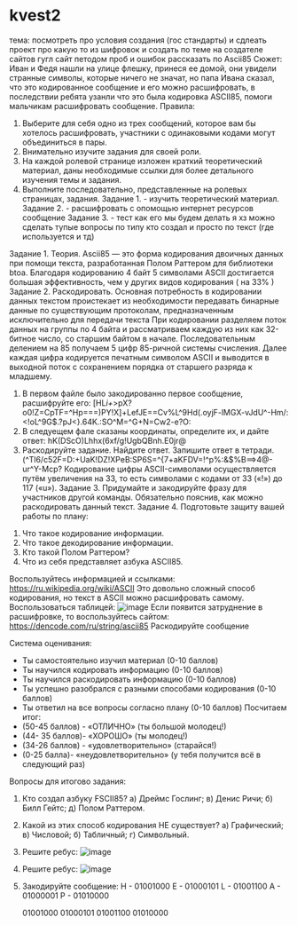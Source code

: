 # kvest2
тема: посмотреть про условия создания (гос стандарты) и сдлеать проект про какую то из шифровок 
и создать по теме на создателе сайтов гугл сайт петодом проб и ошибок 
рассказать по Ascii85
Сюжет: Иван и Федя нашли на улице флешку, принеся ее домой, они увидели странные символы, которые ничего не значат, но папа Ивана сказал, что это кодированное сообщение и его можно расшифровать, в последствии ребята узанли что это была кодировка ASCII85, помоги мальчикам расшифровать сообщение.
Правила:
1. Выберите для себя одно из трех сообщений, которое вам бы хотелось расшифровать, участники с одинаковыми кодами могут объединиться в пары.
2. Внимательно изучите задания для своей роли.  
3. На каждой ролевой странице изложен краткий теоретический материал, даны необходимые ссылки для более детального изучения темы и задания.
4. Выполните последовательно, представленные на ролевых страницах, задания.
    Задание 1.  -  изучить теоретический материал.
    Задание 2.  - расшифровать с опомощью интернет ресурсов сообщение
    Задание 3.  - 
   тест как его мы будем делать я хз
   можно сделать тупые вопросы по типу кто создал и просто по текст (где используется и тд)

Задание 1. Теория. 
Ascii85 — это форма кодирования двоичных данных при помощи текста, разработанная Полом Раттером для библиотеки btoa. Благодаря кодированию 4 байт 5 символами ASCII достигается большая эффективность, чем у других видов кодирования ( на 33% )
Задание 2. Раскодировать.
 Основная потребность в кодировании данных текстом проистекает из необходимости передавать бинарные данные по существующим протоколам, предназначенным исключительно для передачи текста
При кодировании разделяем поток данных на группы по 4 байта и рассматриваем каждую из них как 32-битное число, со старшим байтом в начале. Последовательным делением на 85 получаем 5 цифр 85-ричной системы счисления. Далее каждая цифра кодируется печатным символом ASCII и выводится в выходной поток с сохранением порядка от старшего разряда к младшему.
 1) В первом файле было закодированно первое сообщение, расшифруйте его:
    [HL*i+*>pX?o0!Z=CpTF=^Hp===)PY!X]+LefJE==Cv%L^9Hd(.oyjF-lMGX-vJdU^-Hm/:<!oL^9G$.?pJ<}.64K.:SO^M=^G+N=Cw2-e?O:
 2) В следуещем фале сказаны координаты, определите их, и дайте ответ:
    hK(DScO)Lhhx(6xf/g!UgbQBnh.E0jr@
 3) Раскодируйте задание. Найдите ответ. Запишите ответ в тетради.
    (^Tl6/c52F=D:+UaK!DZ!XPeB:SP6S=^{7+aKFDV=!^p%:&$%B==>4@-ur^Y-Mcp?
Кодирование цифры ASCII-символами осуществляется путём увеличения на 33, то есть символами с кодами от 33 («!») до 117 («u»).
Задание 3. Придумайте и закодируйте фразу для участников другой команды. Обязательно пояснив, как можно раскодировать данный текст.
Задание 4. Подготовьте защиту вашей работы по плану:
1. Что такое кодирование информации.
2. Что такое декодирование информации.
3. Кто такой Полом Раттером?
4. Что из себя представляет азбука ASCII85.

Воспользуйтесь информацией и ссылками:
https://ru.wikipedia.org/wiki/ASCII
Это довольно сложный способ кодирования, но текст в ASCII можно расшифровать самому.
Воспользоваться таблицей: ![image](https://github.com/Flazerts/kvest2/assets/130768084/78183cfa-c6b8-4170-ad58-43f87f7382ba)
Если появится затруднение в расшифровке, то воспользуйтесь сайтом: https://dencode.com/ru/string/ascii85
Раскодируйте сообщение

 Система оценивания:
- Ты самостоятельно изучил материал (0-10 баллов)
- Ты научился кодировать информацию (0-10 баллов)
- Ты научился раскодировать информацию (0-10 баллов)
- Ты успешно разобрался с разными способами кодирования (0-10 баллов)
- Ты ответил на все вопросы согласно плану (0-10 баллов)
Посчитаем итог:
- (50-45 баллов) - «ОТЛИЧНО» (ты  большой молодец!)
- (44- 35 баллов)- «ХОРОШО» (ты молодец!)
- (34-26 баллов) - «удовлетворительно» (старайся!)
- (0-25 балла)- «неудовлетворительно» (у тебя получится всё в следующий раз)


Вопросы для итогово задания:
1) Кто создал азбуку FSCII85?
   а) Дреймс Гослинг;    в) Денис Ричи;
   б) Билл Гейтс;        д) Полом Раттером.
2) Какой из этих способ кодирования НЕ существует?
   а) Графический;       в) Числовой;
   б) Табличный;         г) Символьный.
3) Решите ребус:
   ![image](https://github.com/Flazerts/kvest2/assets/130768084/ad2709f9-4580-4860-80ed-b3e8b6ec743c)
4) Решите ребус:
   ![image](https://github.com/Flazerts/kvest2/assets/130768084/a7282cd0-8882-4e08-8fc6-0ed32055cb62)
5) Закодируйте сообщение:
   H - 01001000
   E - 01000101
   L - 01001100
   A - 01000001
   P - 01010000

   
   01001000 01000101 01001100 01010000




